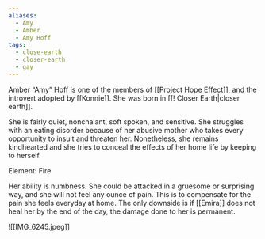 ```yaml
---
aliases:
  - Amy
  - Amber
  - Amy Hoff
tags:
  - close-earth
  - closer-earth
  - gay
---
```


Amber “Amy” Hoff is one of the members of [[Project Hope Effect]], and the introvert adopted by [[Konnie]]. She was born in [[! Closer Earth|closer earth]].

She is fairly quiet, nonchalant, soft spoken, and sensitive. She struggles with an eating disorder because of her abusive mother who takes every opportunity to insult and threaten her. Nonetheless, she remains kindhearted and she tries to conceal the effects of her home life by keeping to herself. 

Element: Fire 

Her ability is numbness. She could be attacked in a gruesome or surprising way, and she will not feel any ounce of pain. This is to compensate for the pain she feels everyday at home. The only downside is if [[Emira]] does not heal her by the end of the day, the damage done to her is permanent. 

![[IMG_6245.jpeg]]